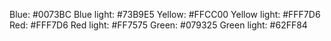Blue: #0073BC
Blue light: #73B9E5
Yellow: #FFCC00
Yellow light: #FFF7D6
Red: #FFF7D6
Red light: #FF7575
Green: #079325
Green light: #62FF84